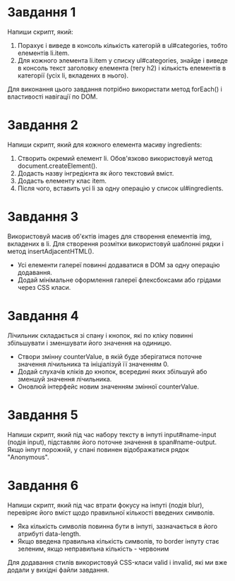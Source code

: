 # Завдання 1

Напиши скрипт, який:

<ol>
<li>Порахує і виведе в консоль кількість категорій в ul#categories, тобто елементів li.item.</li>
<li>Для кожного элемента li.item у списку ul#categories, знайде і виведе в консоль текст заголовку елемента (тегу h2) і кількість елементів в категорії (усіх li, вкладених в нього).</li>
</ol>

Для виконання цього завдання потрібно використати метод forEach() і властивості навігації по DOM.

# Завдання 2

Напиши скрипт, який для кожного елемента масиву ingredients:

<ol>
<li>Створить окремий елемент li. Обов'язково використовуй метод document.createElement().</li>
<li>Додасть назву інгредієнта як його текстовий вміст.</li>
<li>Додасть елементу клас item.</li>
<li>Після чого, вставить усі li за одну операцію у список ul#ingredients.</li>
</ol>

# Завдання 3

Використовуй масив об'єктів images для створення елементів img, вкладених в li. Для створення розмітки використовуй шаблонні рядки і метод insertAdjacentHTML().

<ul>
<li>Усі елементи галереї повинні додаватися в DOM за одну операцію додавання.</li>
<li>Додай мінімальне оформлення галереї флексбоксами або грідами через CSS класи.</li>
</ul>

# Завдання 4

Лічильник складається зі спану і кнопок, які по кліку повинні збільшувати і зменшувати його значення на одиницю.

<ul>
<li>Створи змінну counterValue, в якій буде зберігатися поточне значення лічильника та ініціалізуй її значенням 0.</li>
<li>Додай слухачів кліків до кнопок, всередині яких збільшуй або зменшуй значення лічильника.</li>
<li>Оновлюй інтерфейс новим значенням змінної counterValue.</li>
</ul>

# Завдання 5

Напиши скрипт, який під час набору тексту в інпуті input#name-input (подія input), підставляє його поточне значення в span#name-output. Якщо інпут порожній, у спані повинен відображатися рядок "Anonymous".

# Завдання 6

Напиши скрипт, який під час втрати фокусу на інпуті (подія blur), перевіряє його вміст щодо правильної кількості введених символів.

<ul>
<li>Яка кількість символів повинна бути в інпуті, зазначається в його атрибуті data-length.</li>
<li>Якщо введена правильна кількість символів, то border інпуту стає зеленим, якщо неправильна кількість - червоним</li>
</ul>

Для додавання стилів використовуй CSS-класи valid і invalid, які ми вже додали у вихідні файли завдання.
